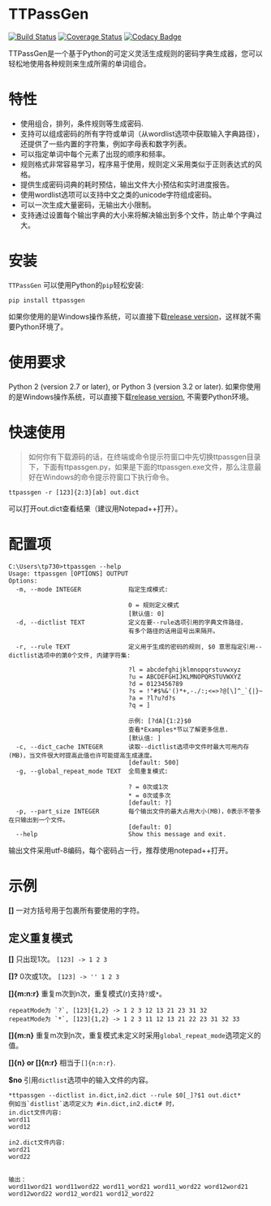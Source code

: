 # TTPassGen
[![Build Status](https://travis-ci.org/tp7309/TTPassGen.svg?branch=master)](https://travis-ci.org/tp7309/TTPassGen)
[![Coverage Status](https://coveralls.io/repos/github/tp7309/TTPassGen/badge.svg?branch=master)](https://coveralls.io/github/tp7309/TTPassGen?branch=master)
[![Codacy Badge](https://api.codacy.com/project/badge/Grade/25f05aa766c34eea9b9692725237e873)](https://www.codacy.com/app/tp7309/TTPassGen?utm_source=github.com&amp;utm_medium=referral&amp;utm_content=tp7309/TTPassGen&amp;utm_campaign=Badge_Grade)

TTPassGen是一个基于Python的可定义灵活生成规则的密码字典生成器，您可以轻松地使用各种规则来生成所需的单词组合。

# 特性
- 使用组合，排列，条件规则等生成密码.
- 支持可以组成密码的所有字符或单词（从wordlist选项中获取输入字典路径），还提供了一些内置的字符集，例如字母表和数字列表。
- 可以指定单词中每个元素了出现的顺序和频率。
- 规则格式非常容易学习，程序易于使用，规则定义采用类似于正则表达式的风格。
- 提供生成密码词典的耗时预估，输出文件大小预估和实时进度报告。
- 使用wordlist选项可以支持中文之类的unicode字符组成密码。
- 可以一次生成大量密码，无输出大小限制。
- 支持通过设置每个输出字典的大小来将解决输出到多个文件，防止单个字典过大。

# 安装
`TTPassGen` 可以使用Python的`pip`轻松安装:
```
pip install ttpassgen
```
如果你使用的是Windows操作系统，可以直接下载[release version](https://github.com/tp7309/TTPassGen/releases)，这样就不需要Python环境了。

# 使用要求
Python 2 (version 2.7 or later), or Python 3 (version 3.2 or later).
如果你使用的是Windows操作系统，可以直接下载[release version](https://github.com/tp7309/TTPassGen/releases), 不需要Python环境。

# 快速使用
> 如何你有下载源码的话，在终端或命令提示符窗口中先切换ttpassgen目录下，下面有ttpassgen.py，如果是下面的ttpassgen.exe文件，那么注意最好在Windows的命令提示符窗口下执行命令。
```
ttpassgen -r [123]{2:3}[ab] out.dict
```
可以打开out.dict查看结果（建议用Notepad++打开）。

# 配置项
```
C:\Users\tp730>ttpassgen --help
Usage: ttpassgen [OPTIONS] OUTPUT
Options:
  -m, --mode INTEGER             指定生成模式:

                                 0 = 规则定义模式
                                 [默认值: 0]
  -d, --dictlist TEXT            定义在要--rule选项引用的字典文件路径， 
                                 有多个路径的话用逗号出来隔开。
                                 
  -r, --rule TEXT                定义用于生成的密码的规则, $0 意思指定引用--dictlist选项中的第0个文件, 内建字符集:

                                 ?l = abcdefghijklmnopqrstuvwxyz
                                 ?u = ABCDEFGHIJKLMNOPQRSTUVWXYZ
                                 ?d = 0123456789
                                 ?s = !"#$%&'()*+,-./:;<=>?@[\]^_`{|}~
                                 ?a = ?l?u?d?s
                                 ?q = ]

                                 示例: [?dA]{1:2}$0
                                 查看*Examples*节以了解更多信息.
                                 [默认值: ]
  -c, --dict_cache INTEGER       读取--dictlist选项中文件时最大可用内存(MB)，当文件很大时提高此值也许可能提高生成速度。
                                 [default: 500]
  -g, --global_repeat_mode TEXT  全局重复模式:

                                 ? = 0次或1次
                                 * = 0次或多次
                                 [default: ?]
  -p, --part_size INTEGER        每个输出文件的最大占用大小(MB)，0表示不管多在只输出到一个文件。
                                 [default: 0]
  --help                         Show this message and exit.
```
输出文件采用utf-8编码，每个密码占一行，推荐使用notepad++打开。

# 示例
**[]**  一对方括号用于包裹所有要使用的字符。

## 定义重复模式
**[]**  只出现1次。
`[123] -> 1 2 3`

**[]?** 0次或1次。
`[123] -> '' 1 2 3`

**[]{m:n:r}**  重复m次到n次，重复模式(r)支持`?`或`*`。
```
repeatMode为 `?`, [123]{1,2} -> 1 2 3 12 13 21 23 31 32
repeatMode为 `*`, [123]{1,2} -> 1 2 3 11 12 13 21 22 23 31 32 33
```

**[]{m:n}** 重复m次到n次，重复模式未定义时采用`global_repeat_mode`选项定义的值。

**[]{n} or []{n:r}**
相当于`[]{n:n:r}`.

**$no** 引用`dictlist`选项中的输入文件的内容。
```
*ttpassgen --dictlist in.dict,in2.dict --rule $0[_]?$1 out.dict*
例如当`distlist`选项定义为 #in.dict,in2.dict# 时，
in.dict文件内容:
word11
word12

in2.dict文件内容:
word21
word22


输出：
word11word21 word11word22 word11_word21 word11_word22 word12word21 word12word22 word12_word21 word12_word22
```